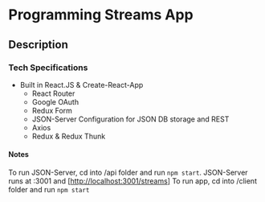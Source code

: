 # Programming Streams App

## Description

### Tech Specifications

- Built in React.JS & Create-React-App
  - React Router
  - Google OAuth
  - Redux Form
  - JSON-Server Configuration for JSON DB storage and REST
  - Axios
  - Redux & Redux Thunk

#### Notes

To run JSON-Server, cd into /api folder and run `npm start`. JSON-Server runs at :3001 and [<http://localhost:3001/streams]>
To run app, cd into /client folder and run `npm start`

